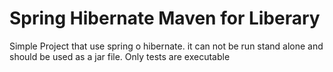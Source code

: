 # Spring Hibernate Maven for Liberary

Simple Project that use spring o hibernate. it can not be run stand alone and should be used as a jar file. Only tests are executable
